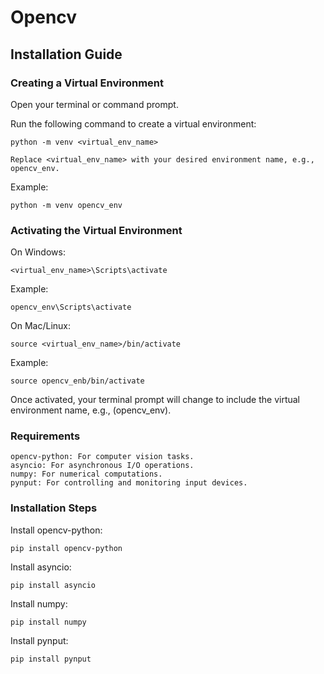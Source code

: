 # Opencv

## Installation Guide

### Creating a Virtual Environment

Open your terminal or command prompt.

Run the following command to create a virtual environment:

    python -m venv <virtual_env_name>

    Replace <virtual_env_name> with your desired environment name, e.g., opencv_env.

Example:

    python -m venv opencv_env

### Activating the Virtual Environment

On Windows:

    <virtual_env_name>\Scripts\activate

Example:

    opencv_env\Scripts\activate

On Mac/Linux:

    source <virtual_env_name>/bin/activate

Example:

    source opencv_enb/bin/activate

Once activated, your terminal prompt will change to include the virtual environment name, e.g., (opencv_env).

### Requirements

    opencv-python: For computer vision tasks.
    asyncio: For asynchronous I/O operations.
    numpy: For numerical computations.
    pynput: For controlling and monitoring input devices.

### Installation Steps

Install opencv-python:

    pip install opencv-python

Install asyncio:

    pip install asyncio

Install numpy:

    pip install numpy

Install pynput:

    pip install pynput
